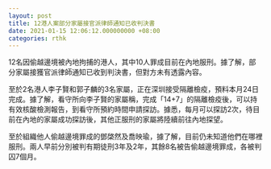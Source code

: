 ```yaml
---
layout: post
title: 12港人案部分家屬接官派律師通知已收判決書
date: 2021-01-15 12:06:12.000000000 +08:00
categories: rthk
---
```


12名因偷越邊境被內地拘捕的港人，其中10人罪成目前在內地服刑。據了解，部分家屬接獲官派律師通知已收到判決書，但對方未有透露內容。

至於2名港人李子賢和郭子麟的3名家屬，正在深圳接受隔離檢疫，預料本月24日完成。據了解，看守所向李子賢的家屬稱，完成「14+7」的隔離檢疫後，可以持有效核酸檢測報告，到看守所預約時間申請探訪。據悉，每月可以探訪2次，待目前在內地的家屬成功探訪後，其他正服刑的家屬將陸續前往內地探望。

至於組織他人偷越邊境罪成的鄧棨然及喬映瑜，據了解，目前仍未知道他們在哪裡服刑。兩人早前分別被判有期徒刑3年及2年，其餘8名被告偷越邊境罪成，各被判囚7個月。
